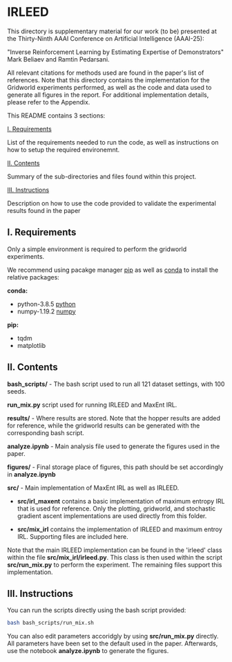 # IRLEED
This directory is supplementary material for our work (to be) presented at the Thirty-Ninth AAAI Conference on Artificial Intelligence (AAAI-25):

"Inverse Reinforcement Learning by Estimating Expertise of Demonstrators" Mark Beliaev and Ramtin Pedarsani.

All relevant citations for methods used are found in the paper's list of references. Note that this directory contains the implementation for the Gridworld experiments performed, as well as the code and data used to generate all figures in the report. For additional implementation details, please refer to the Appendix.

This README contains 3 sections: 

[I. Requirements](#i.-requirements)

List of the requirements needed to run the code, as well as instructions on how to setup the required environemnt.

[II. Contents](#ii.-contents)

Summary of the sub-directories and files found within this project.

[III. Instructions](#iii.-insctructions)

Description on how to use the code provided to validate the experimental results found in the paper


## I. Requirements
Only a simple environment is required to perform the gridworld experiments.

We recommend using pacakge manager [pip](https://pip.pypa.io/en/stable/) as well as [conda](https://www.anaconda.com/products/individual) to install the relative packages:

**conda:**
- python-3.8.5 [python](https://www.python.org/downloads/release/python-385/)
- numpy-1.19.2 [numpy](https://numpy.org/devdocs/release/1.19.2-notes.html)

**pip:**
- tqdm
- matplotlib

## II. Contents

**bash_scripts/** - The bash script used to run all 121 dataset settings, with 100 seeds.

**run_mix.py** script used for running IRLEED and MaxEnt IRL. 

**results/** - Where results are stored. Note that the hopper results are added for reference, while the gridworld results can be generated with the corresponding bash script. 

**analyze.ipynb** - Main analysis file used to generate the figures used in the paper. 

**figures/** - Final storage place of figures, this path should be set accordingly in **analyze.ipynb**

**src/** - Main implementation of MaxEnt IRL as well as IRLEED. 

- **src/irl_maxent** contains a basic implementation of maximum entropy IRL that is used for reference. Only the plotting, gridworld, and stochastic gradient ascent implementations are used directly from this folder. 

- **src/mix_irl** contains the implementation of IRLEED and maximum entroy IRL. Supporting files are included here.



Note that the main IRLEED implementation can be found in the 'irleed' class within the file **src/mix_irl/irleed.py**. This class is then used within the script **src/run_mix.py** to perform the experiment. The remaining files support this implementation. 

## III. Instructions

You can run the scripts directly using the bash script provided:

```bash
bash bash_scripts/run_mix.sh
```
You can also edit parameters accoridgly by using **src/run_mix.py** directly. All parameters have been set to the default used in the paper. Afterwards, use the notebook **analyze.ipynb** to generate the figures. 